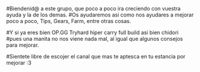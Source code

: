 #Biendenid@ a este grupo, que poco a poco ira creciendo con vuestra ayuda y la de los demas.
#Os ayudaremos asi como nos ayudares a mejorar poco a poco, Tips, Gears, Farm, entre otras cosas.

#Y si ya eres bien OP.GG Tryhard hiper carry full build asi bien chidori
#pues una manita no nos viene nada mal, al igual que algunos consejos para mejorar.

#Sientete libre de escojer el canal que mas te aptesca en tu estancia por mejorar :3

